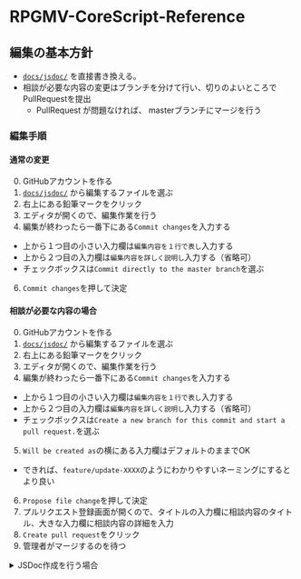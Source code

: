 # RPGMV-CoreScript-Reference

## 編集の基本方針
- [`docs/jsdoc/`](https://github.com/katai5plate/RPGMV-CoreScript-Reference/tree/master/docs/jsdoc) を直接書き換える。
- 相談が必要な内容の変更はブランチを分けて行い、切りのよいところでPullRequestを提出
    - PullRequest が問題なければ、 masterブランチにマージを行う

### 編集手順
#### 通常の変更
0. GitHubアカウントを作る
1. [`docs/jsdoc/`](https://github.com/katai5plate/RPGMV-CoreScript-Reference/tree/master/docs/jsdoc) から編集するファイルを選ぶ
2. 右上にある鉛筆マークをクリック
3. エディタが開くので、編集作業を行う
4. 編集が終わったら一番下にある`Commit changes`を入力する
- 上から１つ目の小さい入力欄は`編集内容を１行で表し`入力する
- 上から２つ目の入力欄は`編集内容を詳しく説明し`入力する（省略可）
- チェックボックスは`Commit directly to the master branch`を選ぶ
6. `Commit changes`を押して決定

#### 相談が必要な内容の場合
0. GitHubアカウントを作る
1. [`docs/jsdoc/`](https://github.com/katai5plate/RPGMV-CoreScript-Reference/tree/master/docs/jsdoc) から編集するファイルを選ぶ
2. 右上にある鉛筆マークをクリック
3. エディタが開くので、編集作業を行う
4. 編集が終わったら一番下にある`Commit changes`を入力する
- 上から１つ目の小さい入力欄は`編集内容を１行で表し`入力する
- 上から２つ目の入力欄は`編集内容を詳しく説明し`入力する（省略可）
- チェックボックスは`Create a new branch for this commit and start a pull request.`を選ぶ
5. `Will be created as`の横にある入力欄はデフォルトのままでOK
- できれば、`feature/update-XXXX`のようにわかりやすいネーミングにするとより良い
6. `Propose file change`を押して決定
7. プルリクエスト登録画面が開くので、タイトルの入力欄に相談内容のタイトル、大きな入力欄に相談内容の詳細を入力
8. `Create pull request`をクリック
9. 管理者がマージするのを待つ

<details><summary>JSDoc作成を行う場合</summary><p></p>

## JSDoc作成を行う場合
- コアスクリプトの大幅変更などにより、内容の大量変更が必要になった際に行う。

### 必要環境
#### 1. Node.js をインストール
- [一番簡単な方の方法（インストーラーから）](https://qiita.com/Masayuki-M/items/840a997a824e18f576d8)
- [後々困りにくい方の方法（Nodistから）](https://qiita.com/nt_tn/items/f3193cde496399b41e51)
- コマンドプロンプトで以下を入力してエラーがなければ成功
```
node -v
npm -v
```

#### 2. Git をインストール
https://eng-entrance.com/git-install
- コマンドプロンプトで以下を入力してエラーがなければ成功
```
git --version
```

#### 3. yarn をインストール
https://yarnpkg.com/lang/ja/docs/install/#windows-stable
- コマンドプロンプトで以下を入力してエラーがなければ成功
```
yarn -v
```

#### 4. gulp をインストール
Node.js を正常にインストールした上で、コマンドプロンプトで以下を入力すればOK
```
npm install gulp-cli -g
```
- コマンドプロンプトで以下を入力してエラーがなければ成功
```
gulp -v
```
### 手順
1. `git clone https://github.com/katai5plate/RPGMV-CoreScript-Reference.git`
2. `cd RPGMV-CoreScript-Reference && yarn install`
3. `./src`フォルダを作り、そこにjsファイルを置く
4. `yarn build`

</p></details>